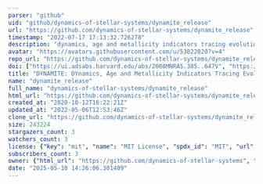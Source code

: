 ```yaml
---
parser: "github"
uid: "github/dynamics-of-stellar-systems/dynamite_release"
url: "https://github.com/dynamics-of-stellar-systems/dynamite_release"
timestamp: "2022-07-17 17:13:32.726278"
description: "dynamics, age and metallicity indicators tracing evolution"
avatar: "https://avatars.githubusercontent.com/u/53822020?v=4"
repo_url: "https://github.com/dynamics-of-stellar-systems/dynamite_release"
doi: ["https://ui.adsabs.harvard.edu/abs/2008MNRAS.385..647V", "https://ui.adsabs.harvard.edu/abs/2020ascl.soft11007J/abstract"]
title: "DYNAMITE: DYnamics, Age and Metallicity Indicators Tracing Evolution"
name: "dynamite_release"
full_name: "dynamics-of-stellar-systems/dynamite_release"
html_url: "https://github.com/dynamics-of-stellar-systems/dynamite_release"
created_at: "2020-10-12T16:22:21Z"
updated_at: "2022-05-06T12:53:46Z"
clone_url: "https://github.com/dynamics-of-stellar-systems/dynamite_release.git"
size: 243224
stargazers_count: 3
watchers_count: 3
license: {"key": "mit", "name": "MIT License", "spdx_id": "MIT", "url": "https://api.github.com/licenses/mit", "node_id": "MDc6TGljZW5zZTEz"}
subscribers_count: 3
owner: {"html_url": "https://github.com/dynamics-of-stellar-systems", "avatar_url": "https://avatars.githubusercontent.com/u/53822020?v=4", "login": "dynamics-of-stellar-systems", "type": "Organization"}
date: "2025-05-10 14:26:06.301409"
---
```

